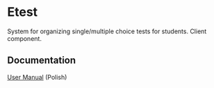 # Etest
System for organizing single/multiple choice tests for students. Client component.

## Documentation
[User Manual](https://docs.google.com/document/d/1Rf9oLTnuX8IrQ8YhvwUrWJCn48VV6dCOIJ-jz3fjkFs/pub) (Polish)

